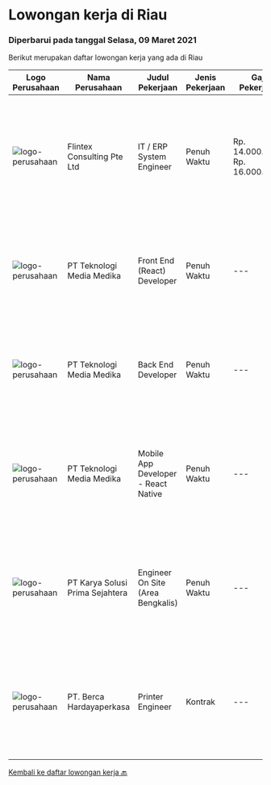 
  # Lowongan kerja di Riau

  ### Diperbarui pada tanggal Selasa, 09 Maret 2021

  Berikut merupakan daftar lowongan kerja yang ada di Riau

  |Logo Perusahaan | Nama Perusahaan | Judul Pekerjaan | Jenis Pekerjaan | Gaji Pekerjaan | Lokasi | Deskripsi | Tanggal diunggah | Pranala |
  | -------------- | --------------- | --------------- | --------- | --------- | -------------- | ------- | ----------- | ----------- |
  |![logo-perusahaan](https://image-service-cdn.seek.com.au/ac4f3e2c0896b776cabd8d4e3825fbe5a586fcd3/ee4dce1061f3f616224767ad58cb2fc751b8d2dc)|Flintex Consulting Pte Ltd|IT / ERP System Engineer|Penuh Waktu|Rp. 14.000.000-Rp. 16.000.000|Dumai|POSITION SUMMARY:         Responsible for working in a group environment in leading, guide, and support through the successful implementation of ERP...|Sabtu, 06 Maret 2021|https://www.jobstreet.co.id/id/job/it-erp-system-engineer-8394751/origin/sg?token=0~f8da0740-f2b6-4bf3-8c74-2993ac02d70b&sectionRank=1&jobId=jobstreet-sg-job-8394751|
|![logo-perusahaan](https://image-service-cdn.seek.com.au/4f505c9b7ad9ede72f3b58f5a8e775785c9aea35/ee4dce1061f3f616224767ad58cb2fc751b8d2dc)|PT Teknologi Media Medika|Front End (React) Developer|Penuh Waktu|---|Pekanbaru|Strong knowledge of Javascript Strong knowledge in ReactJS concepts along with its popular accompanying libraries such as Redux, thunk, Axios, etc...|Jumat, 05 Maret 2021|https://www.jobstreet.co.id/id/job/front-end-react-developer-3466928?token=0~f8da0740-f2b6-4bf3-8c74-2993ac02d70b&sectionRank=2&jobId=jobstreet-id-job-3466928|
|![logo-perusahaan](https://image-service-cdn.seek.com.au/4f505c9b7ad9ede72f3b58f5a8e775785c9aea35/ee4dce1061f3f616224767ad58cb2fc751b8d2dc)|PT Teknologi Media Medika|Back End Developer|Penuh Waktu|---|Pekanbaru|Strong knowledge of Javascript Strong knowledge in Node JS Strong knowledge in creating a robust REST API (JSON) Strong knowledge in MongoDB and...|Jumat, 05 Maret 2021|https://www.jobstreet.co.id/id/job/back-end-developer-3466929?token=0~f8da0740-f2b6-4bf3-8c74-2993ac02d70b&sectionRank=3&jobId=jobstreet-id-job-3466929|
|![logo-perusahaan](https://image-service-cdn.seek.com.au/4f505c9b7ad9ede72f3b58f5a8e775785c9aea35/ee4dce1061f3f616224767ad58cb2fc751b8d2dc)|PT Teknologi Media Medika|Mobile App Developer - React Native|Penuh Waktu|---|Pekanbaru|Experience building production applications using React Native Experience with state management libraries such as Flux and Redux Experience with...|Jumat, 05 Maret 2021|https://www.jobstreet.co.id/id/job/mobile-app-developer-react-native-3466930?token=0~f8da0740-f2b6-4bf3-8c74-2993ac02d70b&sectionRank=4&jobId=jobstreet-id-job-3466930|
|![logo-perusahaan](https://image-service-cdn.seek.com.au/af1044de0b0368b965f00fbbea921becef8205bb/ee4dce1061f3f616224767ad58cb2fc751b8d2dc)|PT Karya Solusi Prima Sejahtera|Engineer On Site (Area Bengkalis)|Penuh Waktu|---|Riau|Persyaratan: Pendidikan minimal D3/S1 Teknik Informatika/Teknik Telekomunikasi Memiliki pengalaman bekerja di bidang yang sama minimal 1 tahun...|Sabtu, 27 Februari 2021|https://www.jobstreet.co.id/id/job/engineer-on-site-area-bengkalis-3461121?token=0~f8da0740-f2b6-4bf3-8c74-2993ac02d70b&sectionRank=5&jobId=jobstreet-id-job-3461121|
|![logo-perusahaan](https://image-service-cdn.seek.com.au/07808e0e0514b875ff9e370c520f3f76aeab9a82/ee4dce1061f3f616224767ad58cb2fc751b8d2dc)|PT. Berca Hardayaperkasa|Printer Engineer|Kontrak|---|Pekanbaru|Responsibilities : Analyzing, diagnosing, and installation to several areas including desktop hardware, operating systems, application software and...|Kamis, 25 Februari 2021|https://www.jobstreet.co.id/id/job/printer-engineer-3467307?token=0~f8da0740-f2b6-4bf3-8c74-2993ac02d70b&sectionRank=6&jobId=jobstreet-id-job-3467307|


  [Kembali ke daftar lowongan kerja 🔙](../README.md#daftar-lowongan-kerja)
  